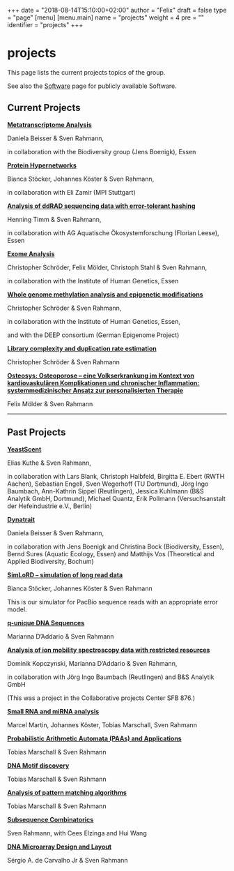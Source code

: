 +++
date = "2018-08-14T15:10:00+02:00"
author = "Felix"
draft = false
type = "page"
[menu]
[menu.main]
name = "projects"
weight = 4
pre = "<i class='fa fa-users'></i>"
identifier = "projects"
+++

# projects
This page lists the current projects topics of the group.
  
See also the [Software][1] page for publicly available Software.

## Current Projects

[**Metatranscriptome Analysis**][2]
  
Daniela Beisser & Sven Rahmann,
  
in collaboration with the Biodiversity group (Jens Boenigk), Essen

[**Protein Hypernetworks**][3]
  
Bianca Stöcker, Johannes Köster & Sven Rahmann,
  
in collaboration with Eli Zamir (MPI Stuttgart)

[**Analysis of ddRAD sequencing data with error-tolerant hashing**][4]
  
Henning Timm & Sven Rahmann,
  
in collaboration with AG Aquatische Ökosystemforschung (Florian Leese), Essen

[**Exome Analysis**][5]
  
Christopher Schröder, Felix Mölder, Christoph Stahl & Sven Rahmann,
  
in collaboration with the Institute of Human Genetics, Essen

[**Whole genome methylation analysis and epigenetic modifications**][6]
  
Christopher Schröder & Sven Rahmann,
  
in collaboration with the Institute of Human Genetics, Essen,
  
and with the DEEP consortium (German Epigenome Project)

[**Library complexity and duplication rate estimation**][7]
  
Christopher Schröder & Sven Rahmann

[**Osteosys: Osteoporose &#8211; eine Volkserkrankung im Kontext von kardiovaskulären Komplikationen und chronischer Inflammation: systemmedizinischer Ansatz zur personalisierten Therapie**][8]
  
Felix Mölder & Sven Rahmann

* * *

## Past Projects

[**YeastScent**][9]
  
Elias Kuthe & Sven Rahmann,
  
in collaboration with Lars Blank, Christoph Halbfeld, Birgitta E. Ebert (RWTH Aachen), Sebastian Engell, Sven Wegerhoff (TU Dortmund), Jörg Ingo Baumbach, Ann-Kathrin Sippel (Reutlingen), Jessica Kuhlmann (B&S Analytik GmbH, Dortmund), Michael Quantz, Erik Pollmann (Versuchsanstalt der Hefeindustrie e.V., Berlin)

[**Dynatrait**][10]
  
Daniela Beisser & Sven Rahmann,
  
in collaboration with Jens Boenigk and Christina Bock (Biodiversity, Essen), Bernd Sures (Aquatic Ecology, Essen) and Matthijs Vos (Theoretical and Applied Biodiversity, Bochum)

[**SimLoRD &#8211; simulation of long read data**][11]
  
Bianca Stöcker, Johannes Köster & Sven Rahmann
  
This is our simulator for PacBio sequence reads with an appropriate error model.

[**q-unique DNA Sequences**][12]
  
Marianna D&#8217;Addario & Sven Rahmann

[**Analysis of ion mobility spectroscopy data with restricted resources**][13]
  
Dominik Kopczynski, Marianna D&#8217;Addario & Sven Rahmann,
  
in collaboration with Jörg Ingo Baumbach (Reutlingen) and B&S Analytik GmbH
  
(This was a project in the Collaborative projects Center SFB 876.)

[**Small RNA and miRNA analysis**][14]
  
Marcel Martin, Johannes Köster, Tobias Marschall, Sven Rahmann

[**Probabilistic Arithmetic Automata (PAAs) and Applications**][15]
  
Tobias Marschall & Sven Rahmann

[**DNA Motif discovery**][16]
  
Tobias Marschall & Sven Rahmann

[**Analysis of pattern matching algorithms**][17]
  
Tobias Marschall & Sven Rahmann

[**Subsequence Combinatorics**][18]
  
Sven Rahmann, with Cees Elzinga and Hui Wang

[**DNA Microarray Design and Layout**][19]
  
Sérgio A. de Carvalho Jr & Sven Rahmann

 [1]: ../software
 [2]: ../projects/metatranscriptome-analysis/
 [3]: ../projects/protein-hypernetworks/
 [4]: ../projects/analysis-of-ddrad-seq-data-with-error-tolerant-hashing/
 [5]: ../projects/exome-analysis/
 [6]: ../projects/whole-genome-methylation-analysis/
 [7]: ../projects/library-complexity-and-duplication-rate-estimation/
 [8]: ../projects/osteosys/
 [9]: ../projects/yeastscent/
 [10]: ../projects/dynatrait/
 [11]: ../projects//2016/07/25/simlord/
 [12]: ../projects/q-unique-sequences/
 [13]: ../projects/ion-mobility-spectroscopy-ims-analysis-with-restricted-resources/
 [14]: ../projects/small-rna-sequencing/
 [15]: ../projects/probabilistic-arithmetic-automata-paas/
 [16]: ../projects/motif-discovery/
 [17]: ../projects/analysis-of-pattern-matching-algorithms/
 [18]: ../projects/subsequence-combinatorics/
 [19]: ../projects/microarray-design-and-layout/